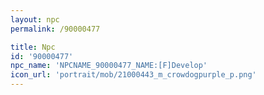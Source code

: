 ```yaml
---
layout: npc
permalink: /90000477

title: Npc
id: '90000477'
npc_name: 'NPCNAME_90000477_NAME:[F]Develop'
icon_url: 'portrait/mob/21000443_m_crowdogpurple_p.png'
---
```


